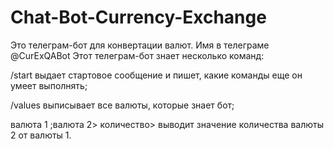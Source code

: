 # Chat-Bot-Currency-Exchange
Это телеграм-бот для конвертации валют. Имя в телеграме @CurExQABot Этот телеграм-бот знает несколько команд:

/start выдает стартовое сообщение и пишет, какие команды еще он умеет выполнять;

/values выписывает все валюты, которые знает бот;

валюта 1 ;валюта 2> количество> выводит значение количества валюты 2 от валюты 1.
